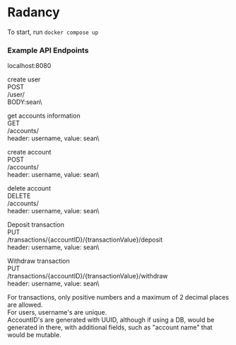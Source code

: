 # Radancy

To start, run `docker compose up`

### Example API Endpoints

localhost:8080

create user\
POST\
/user/\
BODY:sean\

get accounts information\
GET\
/accounts/\
header: username, value: sean\

create account\
POST\
/accounts/\
header: username, value: sean\

delete account\
DELETE\
/accounts/\
header: username, value: sean\

Deposit transaction\
PUT\
/transactions/{accountID}/{transactionValue}/deposit\
header: username, value: sean\

Withdraw transaction\
PUT\
/transactions/{accountID}/{transactionValue}/withdraw\
header: username, value: sean\

For transactions, only positive numbers and a maximum of 2 decimal places are allowed.\
For users, username's are unique.\
AccountID's are generated with UUID, although if using a DB, would be generated in there, with additional fields, such as "account name" that would be mutable.
